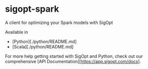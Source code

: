# sigopt-spark

A client for optimizing your Spark models with SigOpt

Available in

* [Python][./python/README.md]
* [Scala][./python/README.md]

For more help getting started with SigOpt and Python,
check out our comprehensive [API Documentation][https://app.sigopt.com/docs].
